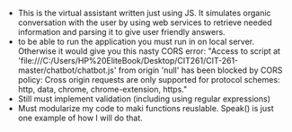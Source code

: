 - This is the virtual assistant written just using JS. It simulates organic conversation with the user by using web services to retrieve needed information and parsing it to give user friendly answers.
- to be able to run the application you must run in on local server. Otherwise it would give you this nasty CORS error: 
"Access to script at 'file:///C:/Users/HP%20EliteBook/Desktop/CIT261/CIT-261-master/chatbot/chatbot.js' from origin 'null' has been blocked by CORS policy: Cross origin requests are only supported for protocol schemes: http, data, chrome, chrome-extension, https."
- Still must implement validation (including using regular expressions)
- Must modularize my code to maki functions reuslable. Speak() is just one example of how I will do that.